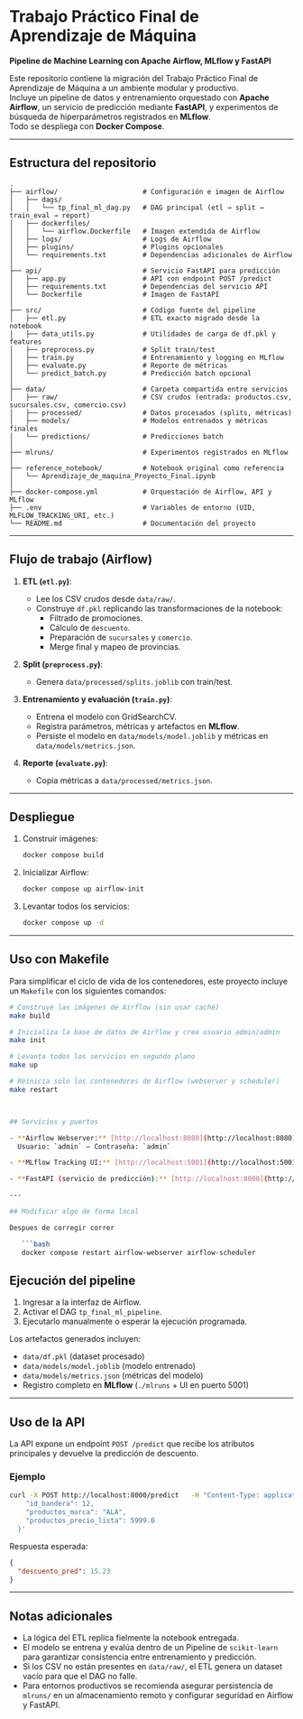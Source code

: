 # Trabajo Práctico Final de Aprendizaje de Máquina
**Pipeline de Machine Learning con Apache Airflow, MLflow y FastAPI**

Este repositorio contiene la migración del Trabajo Práctico Final de Aprendizaje de Máquina a un ambiente modular y productivo.  
Incluye un pipeline de datos y entrenamiento orquestado con **Apache Airflow**, un servicio de predicción mediante **FastAPI**, y experimentos de búsqueda de hiperparámetros registrados en **MLflow**.  
Todo se despliega con **Docker Compose**.

---

## Estructura del repositorio

```
.
├── airflow/                     # Configuración e imagen de Airflow
│   ├── dags/
│   │   └── tp_final_ml_dag.py   # DAG principal (etl → split → train_eval → report)
│   ├── dockerfiles/
│   │   └── airflow.Dockerfile   # Imagen extendida de Airflow
│   ├── logs/                    # Logs de Airflow
│   ├── plugins/                 # Plugins opcionales
│   └── requirements.txt         # Dependencias adicionales de Airflow
│
├── api/                         # Servicio FastAPI para predicción
│   ├── app.py                   # API con endpoint POST /predict
│   ├── requirements.txt         # Dependencias del servicio API
│   └── Dockerfile               # Imagen de FastAPI
│
├── src/                         # Código fuente del pipeline
│   ├── etl.py                   # ETL exacto migrado desde la notebook
│   ├── data_utils.py            # Utilidades de carga de df.pkl y features
│   ├── preprocess.py            # Split train/test
│   ├── train.py                 # Entrenamiento y logging en MLflow
│   ├── evaluate.py              # Reporte de métricas
│   └── predict_batch.py         # Predicción batch opcional
│
├── data/                        # Carpeta compartida entre servicios
│   ├── raw/                     # CSV crudos (entrada: productos.csv, sucursales.csv, comercio.csv)
│   ├── processed/               # Datos procesados (splits, métricas)
│   ├── models/                  # Modelos entrenados y métricas finales
│   └── predictions/             # Predicciones batch
│
├── mlruns/                      # Experimentos registrados en MLflow
│
├── reference_notebook/          # Notebook original como referencia
│   └── Aprendizaje_de_maquina_Proyecto_Final.ipynb
│
├── docker-compose.yml           # Orquestación de Airflow, API y MLflow
├── .env                         # Variables de entorno (UID, MLFLOW_TRACKING_URI, etc.)
└── README.md                    # Documentación del proyecto
```

---

## Flujo de trabajo (Airflow)

1. **ETL (`etl.py`)**:
    - Lee los CSV crudos desde `data/raw/`.
    - Construye `df.pkl` replicando las transformaciones de la notebook:
        - Filtrado de promociones.
        - Cálculo de `descuento`.
        - Preparación de `sucursales` y `comercio`.
        - Merge final y mapeo de provincias.

2. **Split (`preprocess.py`)**:
    - Genera `data/processed/splits.joblib` con train/test.

3. **Entrenamiento y evaluación (`train.py`)**:
    - Entrena el modelo con GridSearchCV.
    - Registra parámetros, métricas y artefactos en **MLflow**.
    - Persiste el modelo en `data/models/model.joblib` y métricas en `data/models/metrics.json`.

4. **Reporte (`evaluate.py`)**:
    - Copia métricas a `data/processed/metrics.json`.

---

## Despliegue

1. Construir imágenes:
   ```bash
   docker compose build
   ```

2. Inicializar Airflow:
   ```bash
   docker compose up airflow-init
   ```

3. Levantar todos los servicios:
   ```bash
   docker compose up -d
   ```

---


## Uso con Makefile

Para simplificar el ciclo de vida de los contenedores, este proyecto incluye un `Makefile` con los siguientes comandos:

```bash
# Construye las imágenes de Airflow (sin usar caché)
make build

# Inicializa la base de datos de Airflow y crea usuario admin/admin
make init

# Levanta todos los servicios en segundo plano
make up

# Reinicia solo los contenedores de Airflow (webserver y scheduler)
make restart



## Servicios y puertos

- **Airflow Webserver:** [http://localhost:8080](http://localhost:8080)  
  Usuario: `admin` — Contraseña: `admin`

- **MLflow Tracking UI:** [http://localhost:5001](http://localhost:5001)

- **FastAPI (servicio de predicción):** [http://localhost:8000](http://localhost:8000)

---

## Modificar algo de forma local

Despues de corregir correr

   ```bash
   docker compose restart airflow-webserver airflow-scheduler 
   ```


## Ejecución del pipeline

1. Ingresar a la interfaz de Airflow.
2. Activar el DAG `tp_final_ml_pipeline`.
3. Ejecutarlo manualmente o esperar la ejecución programada.

Los artefactos generados incluyen:
- `data/df.pkl` (dataset procesado)
- `data/models/model.joblib` (modelo entrenado)
- `data/models/metrics.json` (métricas del modelo)
- Registro completo en **MLflow** (`./mlruns` + UI en puerto 5001)

---

## Uso de la API

La API expone un endpoint `POST /predict` que recibe los atributos principales y devuelve la predicción de descuento.

### Ejemplo

```bash
curl -X POST http://localhost:8000/predict   -H "Content-Type: application/json"   -d '{
    "id_bandera": 12,
    "productos_marca": "ALA",
    "productos_precio_lista": 5999.0
  }'
```

Respuesta esperada:

```json
{
  "descuento_pred": 15.23
}
```

---

## Notas adicionales

- La lógica del ETL replica fielmente la notebook entregada.
- El modelo se entrena y evalúa dentro de un Pipeline de `scikit-learn` para garantizar consistencia entre entrenamiento y predicción.
- Si los CSV no están presentes en `data/raw/`, el ETL genera un dataset vacío para que el DAG no falle.
- Para entornos productivos se recomienda asegurar persistencia de `mlruns/` en un almacenamiento remoto y configurar seguridad en Airflow y FastAPI.